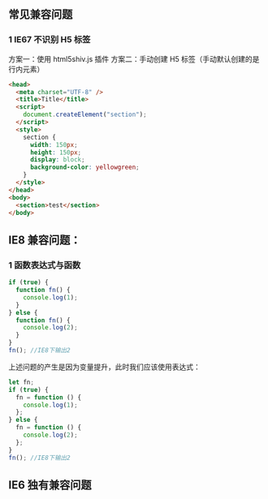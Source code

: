 ## 常见兼容问题

### 1 IE67 不识别 H5 标签

方案一：使用 html5shiv.js 插件
方案二：手动创建 H5 标签（手动默认创建的是行内元素）

```html
<head>
  <meta charset="UTF-8" />
  <title>Title</title>
  <script>
    document.createElement("section");
  </script>
  <style>
    section {
      width: 150px;
      height: 150px;
      display: block;
      background-color: yellowgreen;
    }
  </style>
</head>
<body>
  <section>test</section>
</body>
```

## IE8 兼容问题：

### 1 函数表达式与函数

```js
if (true) {
  function fn() {
    console.log(1);
  }
} else {
  function fn() {
    console.log(2);
  }
}
fn(); //IE8下输出2
```

上述问题的产生是因为变量提升，此时我们应该使用表达式：

```js
let fn;
if (true) {
  fn = function () {
    console.log(1);
  };
} else {
  fn = function () {
    console.log(2);
  };
}
fn(); //IE8下输出2
```

## IE6 独有兼容问题
